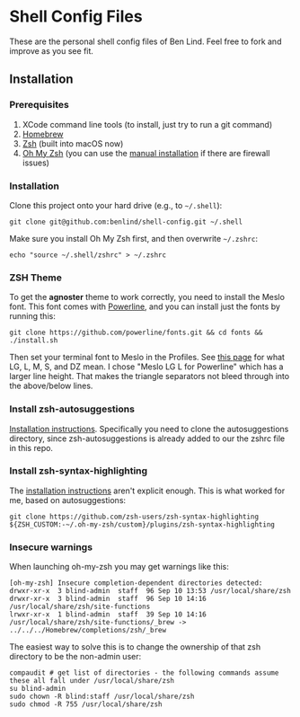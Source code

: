 # Shell Config Files

These are the personal shell config files of Ben Lind. Feel free to fork and
improve as you see fit.

## Installation

### Prerequisites

1. XCode command line tools (to install, just try to run a git command)
2. [Homebrew](brew.sh)
3. [Zsh](http://sourabhbajaj.com/mac-setup/iTerm/zsh.html) (built into macOS now)
4. [Oh My Zsh](https://github.com/robbyrussell/oh-my-zsh) (you can use the [manual installation](https://github.com/robbyrussell/oh-my-zsh#manual-installation) if there are firewall issues)

### Installation

Clone this project onto your hard drive (e.g., to `~/.shell`):

```
git clone git@github.com:benlind/shell-config.git ~/.shell
```

Make sure you install Oh My Zsh first, and then overwrite `~/.zshrc`:

```
echo "source ~/.shell/zshrc" > ~/.zshrc
```

### ZSH Theme

To get the **agnoster** theme to work correctly, you need to install the Meslo
font. This font comes with [Powerline](https://github.com/powerline), and you
can install just the fonts by running this:

```
git clone https://github.com/powerline/fonts.git && cd fonts && ./install.sh
```

Then set your terminal font to Meslo in the Profiles. See [this page](https://github.com/ryanoasis/nerd-fonts/wiki/FAQ-and-Troubleshooting#what-do-these-acronym-variations-in-the-font-name-mean-lg-l-m-s-dz-sz) for what LG, L, M, S, and DZ mean. I chose "Meslo LG L for Powerline" which has a larger line height. That makes the triangle separators not bleed through into the above/below lines.

### Install zsh-autosuggestions

[Installation instructions](https://github.com/zsh-users/zsh-autosuggestions/blob/master/INSTALL.md). Specifically you need to clone the autosuggestions directory, since zsh-autosuggestions is already added to our the zshrc file in this repo.

### Install zsh-syntax-highlighting

The [installation instructions](https://github.com/zsh-users/zsh-syntax-highlighting/blob/master/INSTALL.md) aren't explicit enough. This is what worked for me, based on autosuggestions:

```
git clone https://github.com/zsh-users/zsh-syntax-highlighting ${ZSH_CUSTOM:-~/.oh-my-zsh/custom}/plugins/zsh-syntax-highlighting
```

### Insecure warnings

When launching oh-my-zsh you may get warnings like this:

```
[oh-my-zsh] Insecure completion-dependent directories detected:
drwxr-xr-x  3 blind-admin  staff  96 Sep 10 13:53 /usr/local/share/zsh
drwxr-xr-x  3 blind-admin  staff  96 Sep 10 14:16 /usr/local/share/zsh/site-functions
lrwxr-xr-x  1 blind-admin  staff  39 Sep 10 14:16 /usr/local/share/zsh/site-functions/_brew -> ../../../Homebrew/completions/zsh/_brew
```

The easiest way to solve this is to change the ownership of that zsh directory to be the non-admin user:

```
compaudit # get list of directories - the following commands assume these all fall under /usr/local/share/zsh
su blind-admin
sudo chown -R blind:staff /usr/local/share/zsh
sudo chmod -R 755 /usr/local/share/zsh
```

